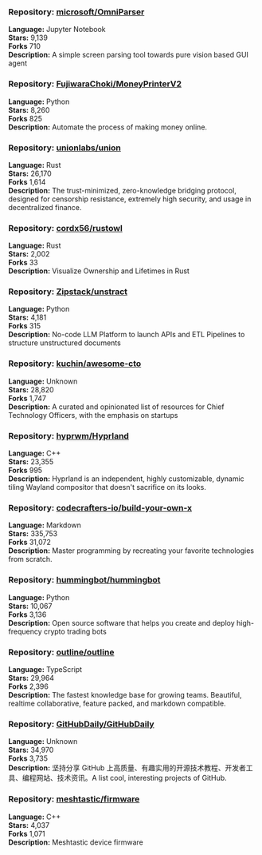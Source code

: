 ### **Repository:** [microsoft/OmniParser](https://github.com/microsoft/OmniParser)  

**Language:** Jupyter Notebook  
**Stars:** 9,139  
**Forks** 710  
**Description:** A simple screen parsing tool towards pure vision based GUI agent  

### **Repository:** [FujiwaraChoki/MoneyPrinterV2](https://github.com/FujiwaraChoki/MoneyPrinterV2)  

**Language:** Python  
**Stars:** 8,260  
**Forks** 825  
**Description:** Automate the process of making money online.  

### **Repository:** [unionlabs/union](https://github.com/unionlabs/union)  

**Language:** Rust  
**Stars:** 26,170  
**Forks** 1,614  
**Description:** The trust-minimized, zero-knowledge bridging protocol, designed for censorship resistance, extremely high security, and usage in decentralized finance.  

### **Repository:** [cordx56/rustowl](https://github.com/cordx56/rustowl)  

**Language:** Rust  
**Stars:** 2,002  
**Forks** 33  
**Description:** Visualize Ownership and Lifetimes in Rust  

### **Repository:** [Zipstack/unstract](https://github.com/Zipstack/unstract)  

**Language:** Python  
**Stars:** 4,181  
**Forks** 315  
**Description:** No-code LLM Platform to launch APIs and ETL Pipelines to structure unstructured documents  

### **Repository:** [kuchin/awesome-cto](https://github.com/kuchin/awesome-cto)  

**Language:** Unknown  
**Stars:** 28,820  
**Forks** 1,747  
**Description:** A curated and opinionated list of resources for Chief Technology Officers, with the emphasis on startups  

### **Repository:** [hyprwm/Hyprland](https://github.com/hyprwm/Hyprland)  

**Language:** C++  
**Stars:** 23,355  
**Forks** 995  
**Description:** Hyprland is an independent, highly customizable, dynamic tiling Wayland compositor that doesn't sacrifice on its looks.  

### **Repository:** [codecrafters-io/build-your-own-x](https://github.com/codecrafters-io/build-your-own-x)  

**Language:** Markdown  
**Stars:** 335,753  
**Forks** 31,072  
**Description:** Master programming by recreating your favorite technologies from scratch.  

### **Repository:** [hummingbot/hummingbot](https://github.com/hummingbot/hummingbot)  

**Language:** Python  
**Stars:** 10,067  
**Forks** 3,136  
**Description:** Open source software that helps you create and deploy high-frequency crypto trading bots  

### **Repository:** [outline/outline](https://github.com/outline/outline)  

**Language:** TypeScript  
**Stars:** 29,964  
**Forks** 2,396  
**Description:** The fastest knowledge base for growing teams. Beautiful, realtime collaborative, feature packed, and markdown compatible.  

### **Repository:** [GitHubDaily/GitHubDaily](https://github.com/GitHubDaily/GitHubDaily)  

**Language:** Unknown  
**Stars:** 34,970  
**Forks** 3,735  
**Description:** 坚持分享 GitHub 上高质量、有趣实用的开源技术教程、开发者工具、编程网站、技术资讯。A list cool, interesting projects of GitHub.  

### **Repository:** [meshtastic/firmware](https://github.com/meshtastic/firmware)  

**Language:** C++  
**Stars:** 4,037  
**Forks** 1,071  
**Description:** Meshtastic device firmware  

